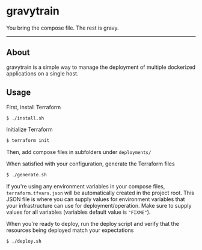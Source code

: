 
# gravytrain

You bring the compose file. The rest is gravy.

---

## About

gravytrain is a simple way to manage the deployment of multiple dockerized applications on a single host.

## Usage

First, install Terraform

```bash
$ ./install.sh
```

Initialize Terraform

```bash
$ terraform init
```

Then, add compose files in subfolders under `deployments/`

When satisfied with your configuration, generate the Terraform files

```bash
$ ./generate.sh
```

If you're using any environment variables in your compose files, `terraform.tfvars.json` will be automatically created in the project root. This JSON file is where you can supply values for environment variables that your infrastructure can use for deployment/operation. Make sure to supply values for all variables (variables default value is `"FIXME"`).

When you're ready to deploy, run the deploy script and verify that the resources being deployed match your expectations

```bash
$ ./deploy.sh
```
